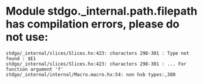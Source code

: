# Module stdgo._internal.path.filepath has compilation errors, please do not use:
```
stdgo/_internal/slices/Slices.hx:423: characters 298-301 : Type not found : $E1
stdgo/_internal/slices/Slices.hx:423: characters 298-301 : ... For function argument 'f'
stdgo/_internal/internal/Macro.macro.hx:54: non hxb types:,380

```

